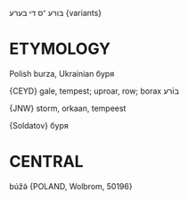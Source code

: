בורע
־ס
די
בערע {variants}

ETYMOLOGY
===========
Polish burza, Ukrainian буря 

{CEYD}
gale, tempest; uproar, row; borax בו֜רע

{JNW}
storm, orkaan, tempeest

{Soldatov}
буря

CENTRAL
========

búžə̃ {POLAND, Wolbrom, 50196}
